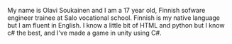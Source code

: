 
My name is Olavi Soukainen and I am a 17 year old, Finnish sofware engineer trainee at Salo vocational school. 
Finnish is my native language but I am fluent in English.
I know a little bit of HTML and python but I know c# the best, and I've made a game in unity using C#.

 
